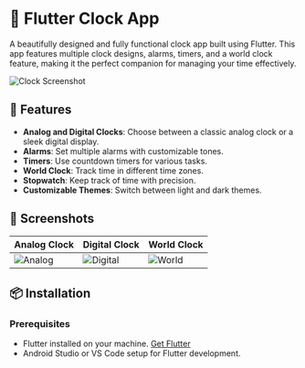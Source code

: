 # 📅 Flutter Clock App

A beautifully designed and fully functional clock app built using Flutter. This app features multiple clock designs, alarms, timers, and a world clock feature, making it the perfect companion for managing your time effectively.

![Clock Screenshot](path/to/your/screenshot.png)

## 🚀 Features

- **Analog and Digital Clocks**: Choose between a classic analog clock or a sleek digital display.
- **Alarms**: Set multiple alarms with customizable tones.
- **Timers**: Use countdown timers for various tasks.
- **World Clock**: Track time in different time zones.
- **Stopwatch**: Keep track of time with precision.
- **Customizable Themes**: Switch between light and dark themes.

## 📸 Screenshots

| Analog Clock | Digital Clock | World Clock |
| ------------ | ------------- | ----------- |
| ![Analog](path/to/analog_screenshot.png) | ![Digital](path/to/digital_screenshot.png) | ![World](path/to/world_clock_screenshot.png) |

## 📦 Installation

### Prerequisites

- Flutter installed on your machine. [Get Flutter](https://flutter.dev/docs/get-started/install)
- Android Studio or VS Code setup for Flutter development.

